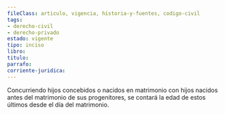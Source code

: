 ```yaml
---
fileClass: articulo, vigencia, historia-y-fuentes, codigo-civil
tags:
- derecho-civil
- derecho-privado
estado: vigente
tipo: inciso
libro:
titulo:
parrafo:
corriente-juridica:
---
```

Concurriendo hijos concebidos o nacidos en matrimonio con hijos nacidos antes del matrimonio de sus progenitores, se contará la edad de estos últimos desde el día del matrimonio.